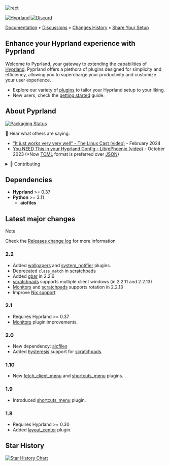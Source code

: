 ![rect](https://github.com/hyprland-community/pyprland/assets/238622/3fab93b6-6445-4e7b-b757-035095b5c8e8)

[![Hyprland](https://img.shields.io/badge/Made%20for-Hyprland-blue)](https://github.com/hyprwm/Hyprland)
[![Discord](https://img.shields.io/discord/1055990214411169892?label=discord)](https://discord.com/channels/1055990214411169892/1230972154330218526)

[Documentation](https://github.com/hyprland-community/pyprland/wiki) • [Discussions](https://github.com/hyprland-community/pyprland/discussions) • [Changes History](https://github.com/hyprland-community/pyprland/releases) • [Share Your Setup](https://github.com/hyprland-community/pyprland/discussions/46)


## Enhance your Hyprland experience with Pyprland

Welcome to Pyprland, your gateway to extending the capabilities of [Hyprland](https://hyprland.org/). Pyprland offers a plethora of plugins designed for simplicity and efficiency, allowing you to supercharge your productivity and customize your user experience.

- Explore our variety of [plugins](https://github.com/hyprland-community/pyprland/wiki/Plugins) to tailor your Hyprland setup to your liking.
- New users, check the [getting started](https://github.com/hyprland-community/pyprland/wiki/Getting-started) guide.


## About Pyprland

[![Packaging Status](https://repology.org/badge/vertical-allrepos/pyprland.svg)](https://repology.org/project/pyprland/versions)

🎉 Hear what others are saying:
- ["It just works very very well" - The Linux Cast (video)](https://youtu.be/Cjn0SFyyucY?si=hGb0TM9IDvlbcD6A&t=131) - February 2024
- [You NEED This in your Hyprland Config - LibrePhoenix (video)](https://www.youtube.com/watch?v=CwGlm-rpok4) - October 2023 (*Now [TOML](https://toml.io/en/) format is preferred over [JSON](https://www.w3schools.com/js/js_json_intro.asp))

<details>

<summary>
󰕏 Contributing
</summary>

Check out the [creating a pull request](https://docs.github.com/fr/pull-requests/collaborating-with-pull-requests/proposing-changes-to-your-work-with-pull-requests/creating-a-pull-request) document for guidance.

- Report bugs or propose features [here](https://github.com/hyprland-community/pyprland/issues)
- Improve our [wiki](https://github.com/hyprland-community/pyprland/wiki)

and if you have coding skills you can also

- Enhance the coverage of our [tests](https://github.com/hyprland-community/pyprland/tree/main/tests)
- Propose & write new plugins or enhancements

</details>

## Dependencies

- **Hyprland** >= 0.37
- **Python** >= 3.11
    - **aiofiles**

## Latest major changes

> [!note]
> Check the [Releases change log](https://github.com/hyprland-community/pyprland/releases) for more information

### 2.2

- Added [wallpapers](https://github.com/hyprland-community/pyprland/wiki/wallpapers) and [system_notifier](https://github.com/hyprland-community/pyprland/wiki/system_notifier) plugins.
- Deprecated `class_match` in [scratchpads](https://github.com/hyprland-community/pyprland/wiki/scratchpads)
- Added [gbar](https://github.com/hyprland-community/pyprland/wiki/gbar) in 2.2.6
- [scratchpads](https://github.com/hyprland-community/pyprland/wiki/scratchpads) supports multiple client windows (in 2.2.11 and 2.2.13)
- [Monitors](https://github.com/hyprland-community/pyprland/wiki/monitors) and [scratchpads](https://github.com/hyprland-community/pyprland/wiki/scratchpads) supports rotation in 2.2.13
- Improve [Nix support](https://github.com/hyprland-community/pyprland/wiki/Nix)


### 2.1

- Requires Hyprland >= 0.37
- [Monitors](https://github.com/hyprland-community/pyprland/wiki/monitors) plugin improvements.

### 2.0

- New dependency: [aiofiles](https://pypi.org/project/aiofiles/)
- Added [hysteresis](https://github.com/hyprland-community/pyprland/wiki/scratchpads#hysteresis-optional) support for [scratchpads](https://github.com/hyprland-community/pyprland/wiki/scratchpads).

### 1.10

- New [fetch_client_menu](https://github.com/hyprland-community/pyprland/wiki/fetch_client_menu) and [shortcuts_menu](https://github.com/hyprland-community/pyprland/wiki/shortcuts_menu) plugins.

### 1.9

- Introduced [shortcuts_menu](https://github.com/hyprland-community/pyprland/wiki/shortcuts_menu) plugin.

### 1.8

- Requires Hyprland >= 0.30
- Added [layout_center](https://github.com/hyprland-community/pyprland/wiki/layout_center) plugin.

## Star History

<a href="https://star-history.com/#fdev31/pyprland&Date">
  <picture>
    <source media="(prefers-color-scheme: dark)" srcset="https://api.star-history.com/svg?repos=fdev31/pyprland&type=Timeline&theme=dark" />
    <source media="(prefers-color-scheme: light)" srcset="https://api.star-history.com/svg?repos=fdev31/pyprland&type=Timeline" />
    <img alt="Star History Chart" src="https://api.star-history.com/svg?repos=fdev31/pyprland&type=Timeline" />
  </picture>
</a>
